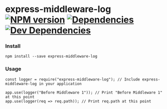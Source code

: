 # express-middleware-log [![NPM version](https://badge.fury.io/js/express-middleware-log.svg)](http://badge.fury.io/js/express-middleware-log) [![Dependencies](https://david-dm.org/rrainn/express-middleware-log.svg)](https://david-dm.org/rrainn/express-middleware-log) [![Dev Dependencies](https://david-dm.org/rrainn/express-middleware-log/dev-status.svg)](https://david-dm.org/rrainn/express-middleware-log?type=dev)

### Install

    npm install --save express-middleware-log
    

### Usage
    
    const logger = require("express-middleware-log"); // Include express-middleware-log in your application
    
    app.use(logger("Before Middleware 1")); // Print "Before Middleware 1" at this point
    app.use(logger(req => req.path)); // Print req.path at this point
